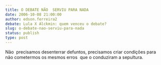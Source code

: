 ```yaml
---
title: O DEBATE NÃO  SERVIU PARA NADA
date: 2006-10-08 21:00:00
author: edson.ferreira2
debate: Lula X Alckmin: quem venceu o debate?
slug: o-debate-nao-serviu-para-nada
status: publish 
type: post
---
```


Não  precisamos desenterrar defuntos, precisamos criar condições para  não cometermos os mesmos erros  que o conduziram a sepultura.


